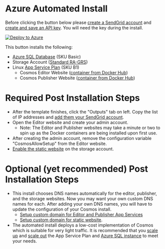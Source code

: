 # Azure Automated Install

Before clicking the button below please [create a SendGrid account](https://docs.sendgrid.com/for-developers/partners/microsoft-azure-2021) and [create and save an API key](https://docs.sendgrid.com/for-developers/partners/microsoft-azure-2021#api-keys). You will need the key during the install.

[![Deploy to Azure](https://aka.ms/deploytoazurebutton)](https://portal.azure.com/#create/Microsoft.Template/uri/https%3A%2F%2Fraw.githubusercontent.com%2FCosmosSoftware%2FCosmos.Cms%2Fmain%2FAutomation%2FAzure%2Fazuredeploy.json)

This button installs the following:

* [Azure SQL Database](https://azure.microsoft.com/en-us/products/azure-sql/database/) (SKU Basic)
* Storage Account ([Standard RA-GRS](https://docs.microsoft.com/en-us/azure/storage/common/storage-account-overview))
* Linux [App Service Plan](https://docs.microsoft.com/en-us/azure/app-service/overview-hosting-plans) (SKU B1)
  * Cosmos Editor Website ([container from Docker Hub](https://hub.docker.com/repository/docker/toiyabe/cosmoseditor))
  * Cosmos Publisher Website ([container from Docker Hub](https://hub.docker.com/repository/docker/toiyabe/cosmospublisher))

# Required Post Installation Steps

* After the template finishes, click the "Outputs" tab on left. Copy the list of IP addresses and [add them your SendGrid account](https://docs.sendgrid.com/ui/account-and-settings/ip-access-management).
* Open the Editor website and create your admin account.
  * Note: The Editor and Publisher websites may take a minute or two to spin up as the Docker containers are being installed upon first use.
* After creating the admin account, remove the configuration variable "CosmosAllowSetup" from the Editor website.
* [Enable the static website](https://docs.microsoft.com/en-us/azure/storage/blobs/storage-blob-static-website-host#configure-static-website-hosting) on the storage account.

 

# Optional (yet recommended) Post Installation Steps

* This install chooses DNS names automatically for the editor, publisher, and the storage websites. Now you may want your own custom DNS names for each. After adding your own DNS names, you will have to update the configuration of your Cosmos install.
  * [Setup custom domain for Editor and Publisher App Services](https://docs.microsoft.com/en-us/Azure/app-service/app-service-web-tutorial-custom-domain?tabs=cname)
  * [Setup custom domain for static website](https://docs.microsoft.com/en-us/azure/storage/blobs/storage-custom-domain-name?tabs=azure-portal#map-a-custom-domain-with-https-enabled).
* The automated install deploys a low-cost implementation of Cosmos which is suitable for very light traffic.  It is recommended that you [scale up](https://docs.microsoft.com/en-us/azure/app-service/manage-scale-up) and [scale out](https://docs.microsoft.com/en-us/azure/azure-monitor/autoscale/autoscale-get-started?toc=/azure/app-service/toc.json) the App Service Plan and [Azure SQL instance](https://docs.microsoft.com/en-us/azure/azure-sql/database/scale-resources) to meet your needs.
